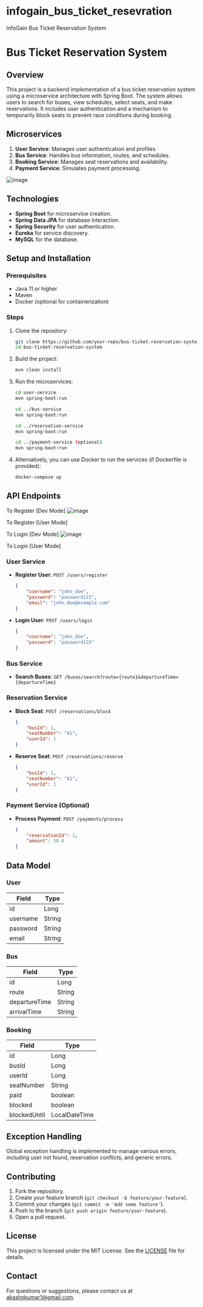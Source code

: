 # infogain_bus_ticket_resevration
InfoGain Bus Ticket Reservation System


# Bus Ticket Reservation System

## Overview

This project is a backend implementation of a bus ticket reservation system using a microservice architecture with Spring Boot. The system allows users to search for buses, view schedules, select seats, and make reservations. It includes user authentication and a mechanism to temporarily block seats to prevent race conditions during booking.

## Microservices

1. **User Service**: Manages user authentication and profiles.
2. **Bus Service**: Handles bus information, routes, and schedules.
3. **Booking Service**: Manages seat reservations and availability.
4. **Payment Service**: Simulates payment processing.

![image](https://github.com/user-attachments/assets/ed5dfdf2-044c-4b59-8ff3-dd2634bf34b6)


## Technologies

- **Spring Boot** for microservice creation.
- **Spring Data JPA** for database interaction.
- **Spring Security** for user authentication.
- **Eureka** for service discovery.
- **MySQL** for the database.

## Setup and Installation

### Prerequisites

- Java 11 or higher
- Maven
- Docker (optional for containerization)

### Steps

1. Clone the repository:

    ```bash
    git clone https://github.com/your-repo/bus-ticket-reservation-system.git
    cd bus-ticket-reservation-system
    ```

2. Build the project:

    ```bash
    mvn clean install
    ```

3. Run the microservices:

    ```bash
    cd user-service
    mvn spring-boot:run

    cd ../bus-service
    mvn spring-boot:run

    cd ../reservation-service
    mvn spring-boot:run

    cd ../payment-service (optional)
    mvn spring-boot:run
    ```

4. Alternatively, you can use Docker to run the services (if Dockerfile is provided):

    ```bash
    docker-compose up
    ```

## API Endpoints


To Register [Dev Mode]
![image](https://github.com/user-attachments/assets/c76ed8b2-c29d-4939-8a75-37913a3e0635)


To Register [User Mode]

To Login [Dev Mode]
![image](https://github.com/user-attachments/assets/635cb2a3-05ee-4238-bad0-d3f9ee1729d2)

To Login [User Mode]

### User Service

- **Register User**: `POST /users/register`
    ```json
    {
        "username": "john_doe",
        "password": "password123",
        "email": "john.doe@example.com"
    }
    ```

- **Login User**: `POST /users/login`
    ```json
    {
        "username": "john_doe",
        "password": "password123"
    }
    ```

### Bus Service

- **Search Buses**: `GET /buses/search?route={route}&departureTime={departureTime}`

### Reservation Service

- **Block Seat**: `POST /reservations/block`
    ```json
    {
        "busId": 1,
        "seatNumber": "A1",
        "userId": 1
    }
    ```

- **Reserve Seat**: `POST /reservations/reserve`
    ```json
    {
        "busId": 1,
        "seatNumber": "A1",
        "userId": 1
    }
    ```

### Payment Service (Optional)

- **Process Payment**: `POST /payments/process`
    ```json
    {
        "reservationId": 1,
        "amount": 50.0
    }
    ```

## Data Model

### User

| Field    | Type   |
|----------|--------|
| id       | Long   |
| username | String |
| password | String |
| email    | String |

### Bus

| Field          | Type   |
|----------------|--------|
| id             | Long   |
| route          | String |
| departureTime  | String |
| arrivalTime    | String |

### Booking

| Field         | Type        |
|---------------|-------------|
| id            | Long        |
| busId         | Long        |
| userId        | Long        |
| seatNumber    | String      |
| paid          | boolean     |
| blocked       | boolean     |
| blockedUntil  | LocalDateTime |

## Exception Handling

Global exception handling is implemented to manage various errors, including user not found, reservation conflicts, and generic errors.

## Contributing

1. Fork the repository.
2. Create your feature branch (`git checkout -b feature/your-feature`).
3. Commit your changes (`git commit -m 'Add some feature'`).
4. Push to the branch (`git push origin feature/your-feature`).
5. Open a pull request.

## License

This project is licensed under the MIT License. See the [LICENSE](LICENSE) file for details.

## Contact

For questions or suggestions, please contact us at akashnkumar1@gmail.com.
